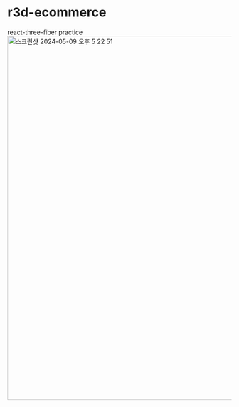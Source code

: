 # r3d-ecommerce

react-three-fiber practice
<img width="817" alt="스크린샷 2024-05-09 오후 5 22 51" src="https://github.com/skdltn210/r3f-ecommerce/assets/113167709/1065c21b-5248-4940-b07e-8a340f03457f">
